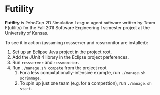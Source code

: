 Futility
========

**Futility** is RoboCup 2D Simulation League agent software written by Team F(utility) for the Fall 2011 Software Engineering I semester project at the University of Kansas.

To see it in action (assuming rcssserver and rcssmonitor are installed):

1. Set up an Eclipse Java project in the project root.
2. Add the JUnit 4 library in the Eclipse project preferences.
3. Run `rcssserver` and `rcssmonitor`.
4. Run `./manage.sh compete` from the project root!
    1. For a less computationally-intensive example, run `./manage.sh scrimmage`.
    2. To spin up just one team (e.g. for a competition), run `./manage.sh start`.
